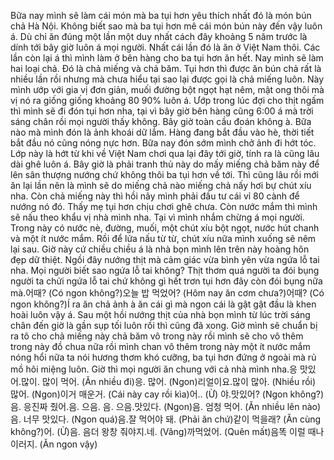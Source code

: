 Bữa nay mình sẽ làm cái món mà ba tụi hơn yêu thích nhất đó là món bún chả Hà Nội. Không biết sao mà ba tụi hơn mê cái món bún này đến vậy luôn á. Dù chỉ ăn đúng một lần một duy nhất cách đây khoảng 5 năm trước là dính tới bây giờ luôn á mọi người. Nhất cái lần đó là ăn ở Việt Nam thôi. Các lần còn lại á thì mình làm ở bên hàng cho ba tụi hơn ăn hết. Nay mình sẽ làm hai loại chả. Đó là chả miếng và chả băm. Tụi hơn thì được ăn bún chả rất là nhiều lần rồi nhưng mà chưa hiểu tại sao lại được gọi là chả miếng luôn. Này mình ướp với gia vị đơn giản, muối đường bột ngọt hạt nêm, mật ong thôi mà vị nó ra giống giống khoảng 80 90% luôn á. Ướp trong lúc đợi cho thịt ngấm thì mình sẽ đi đón tụi hơn nha, tại vì bây giờ bên hàng cũng 6:00 á mà trời sáng chân rồi mọi người thấy không. Bây giờ toàn cầu đoán không à. Bữa nào mà mình đón là ảnh khoái dữ lắm. Hàng đang bắt đầu vào hè, thời tiết bắt đầu nó cũng nóng nực hơn. Bữa nay đón sớm mình chở ảnh đi hớt tóc. Lớp này là hớt từ khi về Việt Nam chơi qua lại đây tới giờ, tính ra là cũng lâu dài ghê luôn á. Bây giờ là phải tranh thủ này do mấy miếng chả băm này để lên sân thượng nướng chứ không thôi ba tụi hơn về tới. Thì cũng lâu rồi mới ăn lại lần nên là mình sẽ do miếng chả nào miếng chả nấy hơi bự chút xíu nha. Còn chả miếng này thì hồi nãy mình phải đầu tư cái vỉ 80 cành để nướng nó đó. Thấy mẹ tụi hơn chịu chơi ghê chưa. Còn nước mắm thì mình sẽ nấu theo khẩu vị nhà mình nha. Tại vì mình nhắm chừng á mọi người. Trong này có nước nè, đường, muối, một chút xíu bột ngọt, nước hút chanh và một ít nước mắm. Rồi để lửa nấu từ từ, chút xíu nữa mình xuống sẽ nêm lại sau. Giờ này cứ chiều chiều á là nhà bọn mình lên trên này hoàng hôn đẹp dữ thiệt. Ngồi đây nướng thịt mà cảm giác vừa bình yên vừa ngứa lỗ tai nha. Mọi người biết sao ngứa lỗ tai không? Thịt thơm quá người ta đói bụng người ta chửi ngứa lỗ tai chứ không gì hết trơn tụi hơn đây còn đói bụng nữa mà.어때? (Có ngon không?)오늘 밥 먹었어? (Hôm nay ăn cơm chưa?)어때? (Có ngon không?)Í ra ăn chả ảnh à ăn cái gì mà ngon cái là gật gật đầu là khen hoài luôn vậy á. Sau một hồi nướng thịt của nhà bọn mình từ lúc trời sáng chân đến giờ là gần sụp tối luôn rồi thì cũng đã xong. Giờ mình sẽ chuẩn bị ra tô cho chả miếng này chả băm vô trong này rồi mình sẽ cho vô thêm trong này đồ chua nữa rồi mình chan vô thêm trong này một ít nước mắm nóng hổi nữa ta nói hương thơm khó cưỡng, ba tụi hơn đứng ở ngoài mà rủ mồ hôi miệng luôn. Giờ thì mọi người ăn chung với cả nhà mình nha.응 맛있어.많이. 많이 먹어. (Ăn nhiều đi)응. 많어. (Ngon)리얼이요.많이 많아. (Nhiều rồi) 많어. (Ngon)이거 매운거. (Cái này cay rồi kìa)어.. (Ừ)<noise> 야.맛있어? (Ngon không?)음. 응진짜 줬어.음. 으음. 음. 으음.맛있다. (Ngon)음. 엄청 먹어. (Ăn nhiều lên nào)음. 너무 맛있다. (Ngon quá)음.잘 먹어야 돼. (Phải ăn chứ)같이 먹을래? (Ăn cùng không?)어. (Ừ)음. 음더 왕창 줘야지.네. (Vâng)까먹었어. (Quên mất)음똑 이럴 때나 이러지. (Ăn ngon vậy)